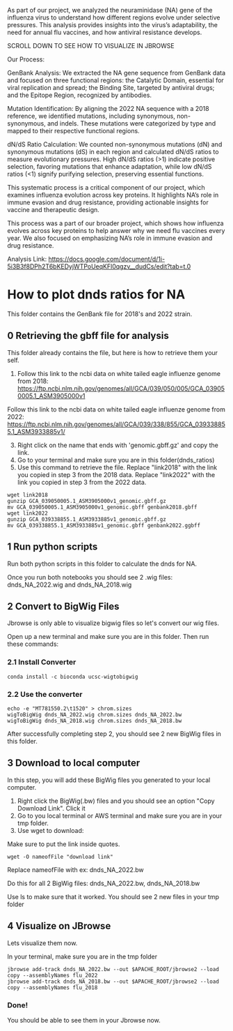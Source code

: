 As part of our project, we analyzed the neuraminidase (NA) gene of the influenza virus to understand how different regions evolve under selective pressures. This analysis provides insights into the virus’s adaptability, the need for annual flu vaccines, and how antiviral resistance develops.

SCROLL DOWN TO SEE HOW TO VISUALIZE IN JBROWSE

Our Process:

GenBank Analysis: We extracted the NA gene sequence from GenBank data and focused on three functional regions: the Catalytic Domain, essential for viral replication and spread; the Binding Site, targeted by antiviral drugs; and the Epitope Region, recognized by antibodies.

Mutation Identification: By aligning the 2022 NA sequence with a 2018 reference, we identified mutations, including synonymous, non-synonymous, and indels. These mutations were categorized by type and mapped to their respective functional regions.

dN/dS Ratio Calculation: We counted non-synonymous mutations (dN) and synonymous mutations (dS) in each region and calculated dN/dS ratios to measure evolutionary pressures. High dN/dS ratios (>1) indicate positive selection, favoring mutations that enhance adaptation, while low dN/dS ratios (<1) signify purifying selection, preserving essential functions.

This systematic process is a critical component of our project, which examines influenza evolution across key proteins. It highlights NA’s role in immune evasion and drug resistance, providing actionable insights for vaccine and therapeutic design.



This process was a part of our broader project, which  shows how influenza evolves across key proteins to help answer why we need flu vaccines every year. We also focused on emphasizing NA’s role in immune evasion and drug resistance.


Analysis Link: https://docs.google.com/document/d/1i-5i3B3f8DPh2T6bKEDyjWTPoUeqKFl0qgzv__dudCs/edit?tab=t.0 

# How to plot dnds ratios for NA

This folder contains the GenBank file for 2018's and 2022 strain.

## 0 Retrieving the gbff file for analysis

This folder already contains the file, but here is how to retrieve them your self.

1. Follow this link to the ncbi data on white tailed eagle influenze genome from 2018: https://ftp.ncbi.nlm.nih.gov/genomes/all/GCA/039/050/005/GCA_039050005.1_ASM3905000v1

Follow this link to the ncbi data on white tailed eagle influenze genome from 2022:
https://ftp.ncbi.nlm.nih.gov/genomes/all/GCA/039/338/855/GCA_039338855.1_ASM3933885v1/

3. Right click on the name that ends with 'genomic.gbff.gz' and copy the link.
4. Go to your terminal and make sure you are in this folder(dnds_ratios)
5. Use this command to retrieve the file. Replace "link2018" with the link you copied in step 3 from the 2018 data. Replace "link2022" with the link you copied in step 3 from the 2022 data. 
```
wget link2018
gunzip GCA_039050005.1_ASM3905000v1_genomic.gbff.gz
mv GCA_039050005.1_ASM3905000v1_genomic.gbff genbank2018.gbff
wget link2022
gunzip GCA_039338855.1_ASM3933885v1_genomic.gbff.gz 
mv GCA_039338855.1_ASM3933885v1_genomic.gbff genbank2022.ggbff
```

## 1 Run python scripts

Run both python scripts in this folder to calculate the dnds for NA.

Once you run both notebooks you should see 2 .wig files: dnds_NA_2022.wig and dnds_NA_2018.wig

## 2 Convert to BigWig Files

Jbrowse is only able to visualize bigwig files so let's convert our wig files.

Open up a new terminal and make sure you are in this folder. Then run these commands:

### 2.1 Install Converter
```
conda install -c bioconda ucsc-wigtobigwig
```
### 2.2 Use the converter
```
echo -e "MT781550.2\t1520" > chrom.sizes
wigToBigWig dnds_NA_2022.wig chrom.sizes dnds_NA_2022.bw
wigToBigWig dnds_NA_2018.wig chrom.sizes dnds_NA_2018.bw
```

After successfully completing step 2, you should see 2 new BigWig files in this folder.

## 3 Download to local computer

In this step, you will add these BigWig files you generated to your local computer.

1. Right click the BigWig(.bw) files and you should see an option "Copy Download Link". Click it
2. Go to you local terminal or AWS terminal and make sure you are in your tmp folder.
3. Use wget to download:

Make sure to put the link inside quotes.
```
wget -O nameofFile "download link"
```
Replace nameofFile with ex: dnds_NA_2022.bw

Do this for all 2 BigWig files: dnds_NA_2022.bw, dnds_NA_2018.bw

Use ls to make sure that it worked. You should see 2 new files in your tmp folder

## 4 Visualize on JBrowse

Lets visualize them now. 

In your terminal, make sure you are in the tmp folder

```
jbrowse add-track dnds_NA_2022.bw --out $APACHE_ROOT/jbrowse2 --load copy --assemblyNames flu_2022
jbrowse add-track dnds_NA_2018.bw --out $APACHE_ROOT/jbrowse2 --load copy --assemblyNames flu_2018
```

### Done!

You should be able to see them in your Jbrowse now.
